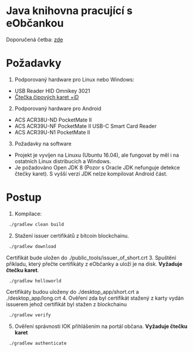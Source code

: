 
Java knihovna pracující s eObčankou
====================================
Doporučená četba: [zde](https://github.com/ParalelniPolis/obcanka-public/blob/master/java/doc/Obcanka_20190119.pdf)

Požadavky
=========
1. Podporovaný hardware pro Linux nebo Windows:
- USB Reader HID Omnikey 3021 
- [Čtečka čipových karet +iD](https://www.xtel.cz/obchod/usb-ctecka-cipovych-karet-id)
2. Podporovaný hardware pro Android
- ACS ACR38U-ND PocketMate II
- ACS ACR39U-NF PocketMate II USB-C Smart Card Reader
- ACS ACR39U-N1 PocketMate II
3. Požadavky na software
- Projekt je vyvíjen na Linuxu (Ubuntu 16.04), ale fungovat by měl i na ostatních Linux distribucích a Windows.
- Je požadováno Open JDK 8 (Pozor s Oracle JDK nefunguje detekce čtečky karet). S vyšší verzí JDK nelze kompilovat Android část.

Postup
=========
1. Kompilace:
```bash
 ./gradlew clean build
```
2. Stažení issuer certifikátů z bitcoin blockchainu.
```bash
 ./gradlew download
```
Certifikát bude uložen do ./public_tools/issuer_of_short.crt
3. Spuštění příkladu, který přečte certifikáty z eObčanky a uloží je na disk. **Vyžaduje čtečku karet**.
```bash
 ./gradlew helloworld
```
Certifikáty budou uloženy do ./desktop_app/short.crt a ./desktop_app/long.crt
4. Ověření zda byl certifikát stažený z karty vydán issuerem jehož certifikát byl stažen z blockchainu
```bash
 ./gradlew verify
```
5. Ověření správnosti IOK přihlášením na portál občana. **Vyžaduje čtečku karet**
```bash
 ./gradlew authenticate
```

